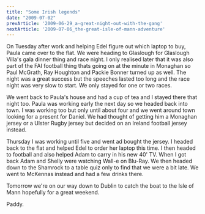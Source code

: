 ```yaml
---
title: "Some Irish legends"
date: "2009-07-02"
prevArticle: '2009-06-29_a-great-night-out-with-the-gang'
nextArticle: '2009-07-06_the-great-isle-of-mann-adventure'
---
```

On Tuesday after work and helping Edel figure out which laptop to buy, Paula came over to the flat. We were heading to Glaslough for Glaslough Villa's gala dinner thing and race night. I only realised later that it was also part of the FAI football thing thats going on at the minute in Monaghan so Paul McGrath, Ray Houghton and Packie Bonner turned up as well. The night was a great success but the speeches lasted too long and the race night was very slow to start. We only stayed for one or two races.

We went back to Paula's house and had a cup of tea and I stayed there that night too. Paula was working early the next day so we headed back into town. I was working too but only until about four and we went around town looking for a present for Daniel. We had thought of getting him a Monaghan jersey or a Ulster Rugby jersey but decided on an Ireland football jersey instead.

Thursday I was working until five and went ad bought the jersey. I headed back to the flat and helped Edel to order her laptop this time. I then headed to football and also helped Adam to carry in his new 40' TV. When I got back Adam and Shelly were watching Wall-e on Blu-Ray. We then headed down to the Shamrock to a table quiz only to find that we were a bit late. We went to McKennas instead and had a few drinks there.

Tomorrow we're on our way down to Dublin to catch the boat to the Isle of Mann hopefully for a great weekend.

Paddy.